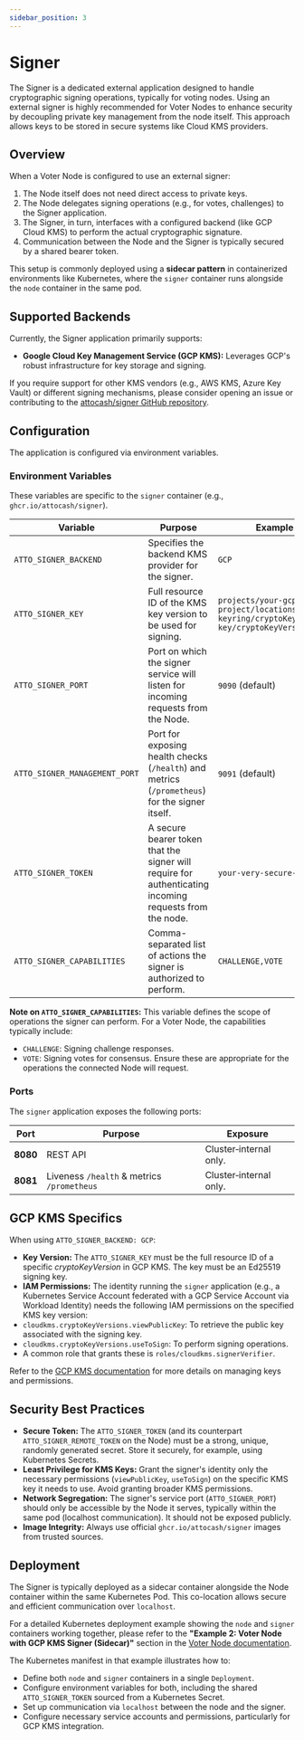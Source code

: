```yaml
---
sidebar_position: 3
---
```


# Signer

The Signer is a dedicated external application designed to handle cryptographic signing operations, typically for voting
nodes. Using an external signer is highly recommended for Voter Nodes to enhance security by decoupling private key
management from the node itself. This approach allows keys to be stored in secure systems like Cloud KMS providers.

## Overview

When a Voter Node is configured to use an external signer:

1. The Node itself does not need direct access to private keys.
2. The Node delegates signing operations (e.g., for votes, challenges) to the Signer application.
3. The Signer, in turn, interfaces with a configured backend (like GCP Cloud KMS) to perform the
   actual cryptographic signature.
4. Communication between the Node and the Signer is typically secured by a shared bearer token.

This setup is commonly deployed using a **sidecar pattern** in containerized environments like Kubernetes, where the
`signer` container runs alongside the `node` container in the same pod.

## Supported Backends

Currently, the Signer application primarily supports:

* **Google Cloud Key Management Service (GCP KMS):** Leverages GCP's robust infrastructure for key storage and signing.

If you require support for other KMS vendors (e.g., AWS KMS, Azure Key Vault) or different signing mechanisms, please
consider opening an issue or contributing to
the [attocash/signer GitHub repository](https://github.com/attocash/signer).

## Configuration

The application is configured via environment variables.

### Environment Variables

These variables are specific to the `signer` container (e.g., `ghcr.io/attocash/signer`).

| Variable                      | Purpose                                                                                                | Example (for GCP KMS)                                                                                      | Required |
|-------------------------------|--------------------------------------------------------------------------------------------------------|------------------------------------------------------------------------------------------------------------|----------|
| `ATTO_SIGNER_BACKEND`         | Specifies the backend KMS provider for the signer.                                                     | `GCP`                                                                                                      | Yes      |
| `ATTO_SIGNER_KEY`             | Full resource ID of the KMS key version to be used for signing.                                        | `projects/your-gcp-project/locations/global/keyRings/your-keyring/cryptoKeys/your-key/cryptoKeyVersions/1` | Yes      |
| `ATTO_SIGNER_PORT`            | Port on which the signer service will listen for incoming requests from the Node.                      | `9090` (default)                                                                                           | No       |
| `ATTO_SIGNER_MANAGEMENT_PORT` | Port for exposing health checks (`/health`) and metrics (`/prometheus`) for the signer itself.         | `9091` (default)                                                                                           | No       |
| `ATTO_SIGNER_TOKEN`           | A secure bearer token that the signer will require for authenticating incoming requests from the node. | `your-very-secure-shared-token`                                                                            | Yes      |
| `ATTO_SIGNER_CAPABILITIES`    | Comma-separated list of actions the signer is authorized to perform.                                   | `CHALLENGE,VOTE`                                                                                           | Yes      |

**Note on `ATTO_SIGNER_CAPABILITIES`:**
This variable defines the scope of operations the signer can perform. For a Voter Node, the capabilities typically
include:

* `CHALLENGE`: Signing challenge responses.
* `VOTE`: Signing votes for consensus.
  Ensure these are appropriate for the operations the connected Node will request.

### Ports

The `signer` application exposes the following ports:

| Port     | Purpose                                    | Exposure               |
|----------|--------------------------------------------|------------------------|
| **8080** | REST API                                   | Cluster‑internal only. |
| **8081** | Liveness `/health` & metrics `/prometheus` | Cluster‑internal only. |

## GCP KMS Specifics

When using `ATTO_SIGNER_BACKEND: GCP`:

* **Key Version:** The `ATTO_SIGNER_KEY` must be the full resource ID of a specific *cryptoKeyVersion* in GCP KMS. The
  key must be an Ed25519 signing key.
* **IAM Permissions:** The identity running the `signer` application (e.g., a Kubernetes Service Account federated with
  a GCP Service Account via Workload Identity) needs the following IAM permissions on the specified KMS key version:
* `cloudkms.cryptoKeyVersions.viewPublicKey`: To retrieve the public key associated with the signing key.
* `cloudkms.cryptoKeyVersions.useToSign`: To perform signing operations.
* A common role that grants these is `roles/cloudkms.signerVerifier`.

Refer to the [GCP KMS documentation](https://cloud.google.com/kms/docs) for more details on managing keys and
permissions.

## Security Best Practices

* **Secure Token:** The `ATTO_SIGNER_TOKEN` (and its counterpart `ATTO_SIGNER_REMOTE_TOKEN` on the Node) must be a
  strong, unique, randomly generated secret. Store it securely, for example, using Kubernetes Secrets.
* **Least Privilege for KMS Keys:** Grant the signer's identity only the necessary permissions (`viewPublicKey`,
  `useToSign`) on the specific KMS key it needs to use. Avoid granting broader KMS permissions.
* **Network Segregation:** The signer's service port (`ATTO_SIGNER_PORT`) should only be accessible by the Node it
  serves, typically within the same pod (localhost communication). It should not be exposed publicly.
* **Image Integrity:** Always use official `ghcr.io/attocash/signer` images from trusted sources.

## Deployment

The Signer is typically deployed as a sidecar container alongside the Node container within the same
Kubernetes Pod. This co-location allows secure and efficient communication over `localhost`.

For a detailed Kubernetes deployment example showing the `node` and `signer` containers working together, please refer
to the **"Example 2: Voter Node with GCP KMS Signer (Sidecar)"** section in
the [Voter Node documentation](./node-voter.md#example-2-voter-node-with-gcp-kms-signer-sidecar).

The Kubernetes manifest in that example illustrates how to:

* Define both `node` and `signer` containers in a single `Deployment`.
* Configure environment variables for both, including the shared `ATTO_SIGNER_TOKEN` sourced from a Kubernetes Secret.
* Set up communication via `localhost` between the node and the signer.
* Configure necessary service accounts and permissions, particularly for GCP KMS integration.
